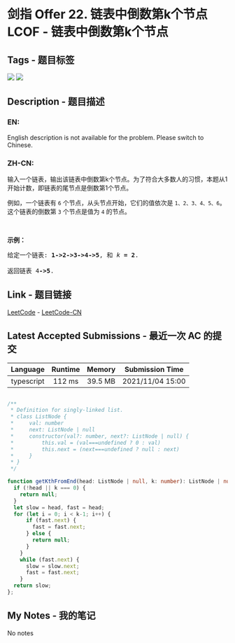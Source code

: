 
# 剑指 Offer 22. 链表中倒数第k个节点 LCOF - 链表中倒数第k个节点

## Tags - 题目标签

 <img src="https://img.shields.io/badge/Linked List-链表-blue.svg">   <img src="https://img.shields.io/badge/Two Pointers-双指针-blue.svg">  


## Description - 题目描述

### EN:
<p>English description is not available for the problem. Please switch to Chinese.</p>

### ZH-CN:
<p>输入一个链表，输出该链表中倒数第k个节点。为了符合大多数人的习惯，本题从1开始计数，即链表的尾节点是倒数第1个节点。</p>

<p>例如，一个链表有 <code>6</code> 个节点，从头节点开始，它们的值依次是 <code>1、2、3、4、5、6</code>。这个链表的倒数第 <code>3</code> 个节点是值为 <code>4</code> 的节点。</p>

<p> </p>

<p><strong>示例：</strong></p>

<pre>
给定一个链表: <strong>1->2->3->4->5</strong>, 和 <em>k </em><strong>= 2</strong>.

返回链表 4<strong>->5</strong>.</pre>



## Link - 题目链接

[LeetCode](https://leetcode.com/problems/lian-biao-zhong-dao-shu-di-kge-jie-dian-lcof/description/)  -  [LeetCode-CN](https://leetcode-cn.com/problems/lian-biao-zhong-dao-shu-di-kge-jie-dian-lcof/description/)
## Latest Accepted Submissions - 最近一次 AC 的提交


| Language | Runtime | Memory | Submission Time |
|:---:|:---:|:---:|:---:|
| typescript  | 112 ms | 39.5 MB | 2021/11/04 15:00 |

```typescript

/**
 * Definition for singly-linked list.
 * class ListNode {
 *     val: number
 *     next: ListNode | null
 *     constructor(val?: number, next?: ListNode | null) {
 *         this.val = (val===undefined ? 0 : val)
 *         this.next = (next===undefined ? null : next)
 *     }
 * }
 */

function getKthFromEnd(head: ListNode | null, k: number): ListNode | null {
  if (!head || k === 0) {
    return null;
  }
  let slow = head, fast = head;
  for (let i = 0; i < k-1; i++) {
      if (fast.next) {
        fast = fast.next;
      } else {
        return null;
      }
    }
    while (fast.next) {
      slow = slow.next;
      fast = fast.next;
    }
  return slow;
};

```
## My Notes - 我的笔记


No notes

